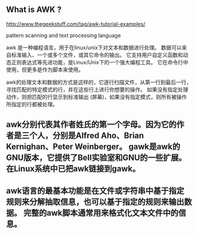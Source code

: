 ## What is AWK ?

http://www.thegeekstuff.com/tag/awk-tutorial-examples/

pattern scanning and text processing language

awk 是一种编程语言，用于在linux/unix下对文本和数据进行处理。
数据可以来自标准输入、一个或多个文件，或其它命令的输出。
它支持用户自定义函数和动态正则表达式等先进功能，是Linux/Unix下的一个强大编程工具。
它在命令行中使用，但更多是作为脚本来使用。

awk的处理文本和数据的方式是这样的，它逐行扫描文件，从第一行到最后一行，寻找匹配的特定模式的行，并在这些行上进行你想要的操作。
如果没有指定处理动作，则把匹配的行显示到标准输出 (屏幕)，如果没有指定模式，则所有被操作所指定的行都被处理。

awk分别代表其作者姓氏的第一个字母。因为它的作者是三个人，分别是Alfred Aho、Brian Kernighan、Peter Weinberger。
gawk是awk的GNU版本，它提供了Bell实验室和GNU的一些扩展。在Linux系统中已把awk链接到gawk。
-----------------------------------------------------------------------------------------------------------------------------------
awk语言的最基本功能是在文件或字符串中基于指定规则来分解抽取信息，也可以基于指定的规则来输出数据。
完整的awk脚本通常用来格式化文本文件中的信息。 
-----------------------------------------------------------------------------------------------------------------------------------
